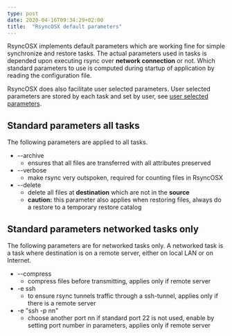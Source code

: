 ```yaml
---
type: post
date: 2020-04-16T09:34:29+02:00
title:  "RsyncOSX default parameters"
---
```

RsyncOSX implements default parameters which are working fine for simple synchronize and restore tasks. The actual parameters used in tasks is depended upon executing rsync over **network connection** or not. Which standard parameters to use is computed during startup of application by reading the configuration file.

RsyncOSX does also facilitate user selected parameters. User selected parameters are stored by each task and set by user, see [user selected parameters](/post/userparameters/).

## Standard parameters all tasks

The following parameters are applied to all tasks.

- --archive
	- ensures that all files are transferred with all attributes preserved
- --verbose
	- make rsync very outspoken, required for counting files in RsyncOSX
- --delete
	- delete all files at **destination** which are not in the **source**
	- **caution:** this parameter also applies when restoring files, always do a restore to a temporary restore catalog

## Standard parameters networked tasks only

The following parameters are for networked tasks only. A networked task is a task where destination is on a remote server, either on local LAN or on Internet.

- --compress
	- compress files before transmitting, applies only if remote server
- -e ssh
	- to ensure rsync tunnels traffic through a ssh-tunnel, applies only if there is a remote server
- -e "ssh -p nn"
	- choose another port nn if standard port 22 is not used, enable by setting port number in parameters, applies only if remote server
